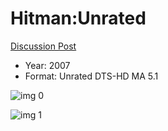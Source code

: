 # Hitman:Unrated

[Discussion Post](https://www.avsforum.com/threads/bass-eq-for-filtered-movies.2995212/post-57287982)

* Year: 2007
* Format: Unrated DTS-HD MA 5.1

![img 0](https://i.imgur.com/bWrC2Au.jpg)

![img 1](https://i.imgur.com/sFr60EW.jpg)

